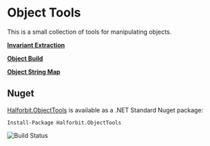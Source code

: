 # Object Tools

This is a small collection of tools for manipulating objects.

**[Invariant Extraction](Halforbit.ObjectTools/InvariantExtraction/invariant-extraction.md)**

**[Object Build](Halforbit.ObjectTools/ObjectBuild/object-build.md)**

**[Object String Map](Halforbit.ObjectTools/ObjectStringMap/object-string-map.md)**

## Nuget

[Halforbit.ObjectTools](https://www.nuget.org/packages/Halforbit.ObjectTools/) is available as a .NET Standard Nuget package:
```
Install-Package Halforbit.ObjectTools
```

![Build Status](https://ci.appveyor.com/api/projects/status/n78uarw5an8bm535?svg=true)